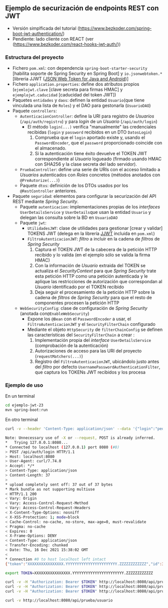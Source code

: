 ## Ejemplo de securización de endpoints REST con JWT



* Versión simplficada del tutorial (https://www.bezkoder.com/spring-boot-jwt-authentication/)
* Pendiente: lado cliente con REACT (ver (https://www.bezkoder.com/react-hooks-jwt-auth/))

### Estructura del proyecto

* Fichero `pom.xml`: con dependencia `spring-boot-starter-security` [habilita soporte de Spring Security en Spring Boot] y `io.jsonwebtoken.*` [libreria JJWT ([JSON Web Token for Java and Android](https://github.com/jwtk/jjwt))]
* Fichero `application.properties`: define dos atributos propios (`ejemlojwt.clave` [clave secreta para firmas HMAC] y `ejemplojwt.caducidad` [caducidad del token JWT])
* Paquetes `entidades` y  `daos`:  definen la entidad `Usuario`(que tiene vinculada una lista de `Roles`) y el DAO para gestonarla (`UsuarioDAO`)
* Paquete `controllers`: 
  - `AutenticacionController`: define la URI para registro de _Usuarios_ (`/api/auth/registro`) y para _login_ de un _Usuario_ (`/api/auth/login`)
     - El método `login(...)` verifica "manualmente" las credenciales recibidas (`login` y `password` recibidos en un DTO `DatosLogin`)
        1. Comprueba que el `login` aportado existe y, usando el `PasswordEncoder`,  que el `password` proporcionado coincide con el almacenado. 
        2. Si la autenticación tiene éxito devuelve el TOKEN JWT correspondiente al _Usuario_ logueado (firmado usando HMAC con SHA256 y la clase secreta del lado servidor). 
  - `PruebaController`: define una serie de URIs con el acceso limitado a _Usuarios_ autenticados con  _Roles_ concretos (métodos anotados con `@PreAutorize(...)`)
  - Paquete `dtos`: definición de los DTOs usados por los `@RestController` anteriores.
* Paquete `seguridad`: elementos para configurar la securización del API REST mediante _Spring Security_.
  - Paquete `autenticacion`: implementaciones propias de los _interfaces_ `UserDetailsService` y `UserDetails`que usan la entidad `Usuario` y delegan las consulta sobre la BD en `UsuarioDAO`
  - Paquete `jwt`:
      - `UtilidadesJWT`: clase de utilidades para gestionar [crear y validar] TOKENS JWT (delega en la librería [JJWT](https://github.com/jwtk/jjwt) incluida en `pom.xml`) 
      - `FiltroAutenticacionJWT`: _filtro_ a incluir en la cadena de _filtros_ de _Spring Security_
         1. Captura el TOKEN JWT de la cabecera de la petición HTTP recibido y  lo valida (en el ejemplo sólo se valida la firma HMAC)
         2. Con la información de _Usuario_ extraida del TOKEN se actualiza el _SecurityContext_ para que _Spring Security_ trate esta petición HTTP como una petición autenticada y le aplique las restricciones de autorización que correspondan al _Usuario_ identificado por el TOKEN recibido
         3. Deja seguir el procesamiento de la petición HTTP sobre la cadena de _filtros_ de _Spring Security_ para que el resto de componentes procesen la petición HTTP
  - `WebSecurityConfig`: clase de configuración de _Spring Security_ (anotada con`@EnableWebSecurity`)
      - Expone los `@Bean` con el `PasswordEncoder` a usar, el `FiltroAutenticacionJWT` y el `SecurityFilterChain` configurado
      - Mediante el objeto `HttpSecurity` de `filterChainConfig` se definen las características del `SecurityFilterChain`  a crear :
         1. Implementación propia del _interface_ `UserDetailsService` (comprobación de la autenticación)
         2. Autorizaciones de acceso para las URI del proyecto (`requestMatchers(...)`)
         3. Registro del `FiltroAutenticacionJWT`, ubicándolo justo antes del _filtro_  por defecto `UsernamePasswordAuthenticationFilter`, que captura los TOKENs JWT recibidos y los  procesa
         


### Ejemplo de uso


En un terminal
```sh
cd ejemplo-jwt-23
mvn spring-boot:run
```

En otro terminal
```sh
curl -v --header 'Content-Type: application/json' --data '{"login":"pedro", "password":"pedro"}' --request POST  http://localhost:8080/api/auth/login

Note: Unnecessary use of -X or --request, POST is already inferred.
*   Trying 127.0.0.1:8080...
* Connected to localhost (127.0.0.1) port 8080 (#0)
> POST /api/auth/login HTTP/1.1
> Host: localhost:8080
> User-Agent: curl/7.74.0
> Accept: */*
> Content-Type: application/json
> Content-Length: 37
> 
* upload completely sent off: 37 out of 37 bytes
* Mark bundle as not supporting multiuse
< HTTP/1.1 200 
< Vary: Origin
< Vary: Access-Control-Request-Method
< Vary: Access-Control-Request-Headers
< X-Content-Type-Options: nosniff
< X-XSS-Protection: 1; mode=block
< Cache-Control: no-cache, no-store, max-age=0, must-revalidate
< Pragma: no-cache
< Expires: 0
< X-Frame-Options: DENY
< Content-Type: application/json
< Transfer-Encoding: chunked
< Date: Thu, 16 Dec 2021 15:38:02 GMT
< 
* Connection #0 to host localhost left intact
{"token":"XXXXXXXXXXXXXXXX.YYYYYYYYYYYYYYYYYYYYYYY.ZZZZZZZZZZZZ","id":3,"login":"pedro","roles":["ROLE_GERENTE","ROLE_USUARIO"]}

export TOKEN=XXXXXXXXXXXXXXXX.YYYYYYYYYYYYYYYYYYYYYYY.ZZZZZZZZZZZZ

curl -v -H "Authorization: Bearer $TOKEN" http://localhost:8080/api/prueba/usuario
curl -v -H "Authorization: Bearer $TOKEN" http://localhost:8080/api/prueba/gerente
curl -v -H "Authorization: Bearer $TOKEN" http://localhost:8080/api/prueba/administrador

curl -v http://localhost:8080/api/prueba/usuario

```

